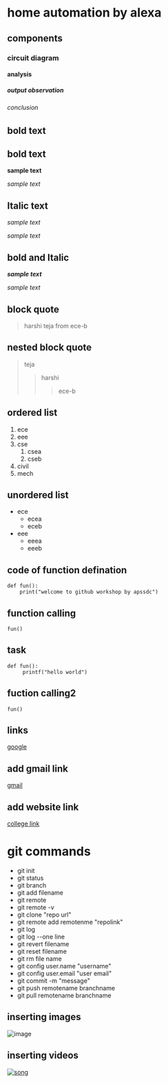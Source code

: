 # home automation by alexa
## components
### circuit diagram 
#### analysis
##### output observation
###### conclusion
## bold text
## bold text
**sample text**

_sample text_
## Italic text
*sample text*

_sample text_
## bold and Italic
**_sample text_**

_*sample text*_
## block quote
> harshi teja from ece-b

## nested block quote
> teja
>> harshi
>>> ece-b

## ordered list
1. ece
2. eee
3. cse
   1. csea
   2. cseb
4. civil
5. mech

## unordered list
- ece
    * ecea
    * eceb
 - eee
     + eeea
     + eeeb

## code of function defination
```
def fun():
    print("welcome to github workshop by apssdc")
```
## function calling
`
fun()
`
## task 
```
def fun():
     printf("hello world")
```
## fuction calling2
`
fun()
`

## links
[google](https://www.google.com/)

## add gmail link
[gmail](venkataharshitha496@gmail.com)
## add website link
[college link](www.kitsanna.com)
# git commands
- git init
- git status
- git branch
- git add filename
- git remote
- git remote -v
- git clone "repo url"
- git remote add remotenme "repolink" 
- git log
- git log --one line
- git revert filename
- git reset filename
- git rm file name
- git config user.name "username"
- git config user.email "user email"
- git commit -m "message"
- git push remotename branchname
- git pull remotename branchname
## inserting images
![image](https://github.com/harshi496/markdownsyntax-2.git)
## inserting videos
[![song](https://img.youtube.com/vi/LaFtAcIrGWA/0.jpg)](https://www.youtube.com/watch?v=LaFtAcIrGWA)




